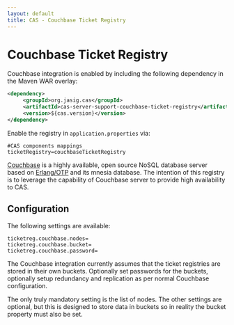 ```yaml
---
layout: default
title: CAS - Couchbase Ticket Registry
---
```


# Couchbase Ticket Registry
Couchbase integration is enabled by including the following dependency in the Maven WAR overlay:

```xml
<dependency>
     <groupId>org.jasig.cas</groupId>
     <artifactId>cas-server-support-couchbase-ticket-registry</artifactId>
     <version>${cas.version}</version>
</dependency>
```

Enable the registry in `application.properties` via:

```properties
#CAS components mappings
ticketRegistry=couchbaseTicketRegistry
```

[Couchbase](http://www.couchbase.com) is a highly available, open source NoSQL database server based on 
[Erlang/OTP](http://www.erlang.org) and its mnesia database. The intention of this registry is to leverage the capability of Couchbase 
server to provide high availability to CAS.

## Configuration
The following settings are available:

```properties
ticketreg.couchbase.nodes=
ticketreg.couchbase.bucket=
ticketreg.couchbase.password=
```

The Couchbase integration currently assumes that the ticket registries are stored
in their own buckets. Optionally set passwords for the buckets, optionally setup
redundancy and replication as per normal Couchbase configuration.

The only truly mandatory setting is the list of nodes.
The other settings are optional, but this is designed to store data in buckets
so in reality the bucket property must also be set.
